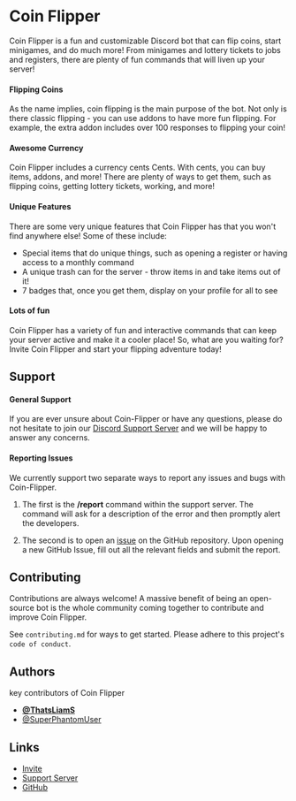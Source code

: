 # Coin Flipper
Coin Flipper is a fun and customizable Discord bot that can flip coins, start minigames, and do much more! From minigames and lottery tickets to jobs and registers, there are plenty of fun commands that will liven up your server!

#### Flipping Coins
As the name implies, coin flipping is the main purpose of the bot. Not only is there classic flipping - you can use addons to have more fun flipping. For example, the extra addon includes over 100 responses to flipping your coin!

#### Awesome Currency
Coin Flipper includes a currency cents Cents. With cents, you can buy items, addons, and more! There are plenty of ways to get them, such as flipping coins, getting lottery tickets, working, and more!

#### Unique Features
There are some very unique features that Coin Flipper has that you won't find anywhere else! Some of these include:
- Special items that do unique things, such as opening a register or having access to a monthly command
- A unique trash can for the server - throw items in and take items out of it!
- 7 badges that, once you get them, display on your profile for all to see

#### Lots of fun
Coin Flipper has a variety of fun and interactive commands that can keep your server active and make it a cooler place! So, what are you waiting for? Invite Coin Flipper and start your flipping adventure today!


## Support

#### General Support

If you are ever unsure about Coin-Flipper or have any questions, please do not hesitate to join our [Discord Support Server](https://coinflipper.liamskinner.co.uk/support) and we will be happy to answer any concerns.

#### Reporting Issues

We currently support two separate ways to report any issues and bugs with Coin-Flipper. 

1. The first is the **/report** command within the support server. The command will ask for a description of the error and then promptly alert the developers. 

2. The second is to open an [issue](https://github.com/ThatsLiamS/Coin-Flipper/issues) on the GitHub repository. Upon opening a new GitHub Issue, fill out all the relevant fields and submit the report.


## Contributing

Contributions are always welcome! A massive benefit of being an open-source bot is the whole community coming together to contribute and improve Coin Flipper.

See `contributing.md` for ways to get started. Please adhere to this project's `code of conduct`.


## Authors
key contributors of Coin Flipper
- [**@ThatsLiamS**](https://github.com/ThatsLiamS)
- [@SuperPhantomUser](https://github.com/SuperPhantomUser)


## Links

- [Invite](https://coinflipper.liamskinner.co.uk/invite)
- [Support Server](https://coinflipper.liamskinner.co.uk/support)
- [GitHub](https://coinflipper.liamskinner.co.uk/code)
